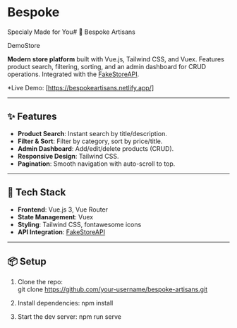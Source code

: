 # Bespoke
Specialy Made for You# 🛒 Bespoke Artisans 

DemoStore

**Modern store platform** built with Vue.js, Tailwind CSS, and Vuex. Features product search, filtering, sorting, and an admin dashboard for CRUD operations. Integrated with the [FakeStoreAPI](https://fakestoreapi.com/).

 
*Live Demo: [https://bespokeartisans.netlify.app/]

---

## ✨ Features  
- **Product Search**: Instant search by title/description.  
- **Filter & Sort**: Filter by category, sort by price/title.  
- **Admin Dashboard**: Add/edit/delete products (CRUD).  
- **Responsive Design**: Tailwind CSS.  
- **Pagination**: Smooth navigation with auto-scroll to top.  

---

## 🚀 Tech Stack  
- **Frontend**: Vue.js 3, Vue Router  
- **State Management**: Vuex  
- **Styling**: Tailwind CSS, fontawesome icons  
- **API Integration**: [FakeStoreAPI](https://fakestoreapi.com/)  

---

## 📦 Setup  
1. Clone the repo:  
   git clone https://github.com/your-username/bespoke-artisans.git

2. Install dependencies:
npm install  

3. Start the dev server:
npm run serve  
